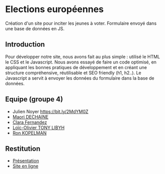 # Elections européennes
Création d'un site pour inciter les jeunes à voter. Formulaire envoyé dans une base de données en JS.

## Introduction
Pour développer notre site, nous avons fait au plus simple : utilisé le HTML le CSS et le Javascript. Nous avons essayé de faire un code optimisé, en appliquant les bonnes pratiques de développement et en créant une structure compréhensive, réutilisable et SEO friendly (h1, h2..). Le Javascript a servit à envoyer les données du formulaire dans la base de données.


## Equipe (groupe 4)

- Julien Noyer <https://bit.ly/2MdYM0Z>
- [Maori DECHAINE](https://www.linkedin.com/in/maori-dechaine/)
- [Clara Fernandez](https://www.linkedin.com/in/clara-fernandez-niebla-121188141/)
- [Loïc-Olivier TONY LIBYH](https://www.linkedin.com/in/lo%C3%AFc-olivier-tl/)
- [Ron KOPELMAN](https://www.linkedin.com/in/ron-kopelman-ab28254b/)

## Restitution

- [Présentation](https://docs.google.com/presentation/d/1T2myhG1MaFxzJ8dDQ5pmVshu403FjgJ-ZSIPKIfhw8Y/edit#slide=id.p)
- [Site en ligne](http://europeennes.maorid.com/)
